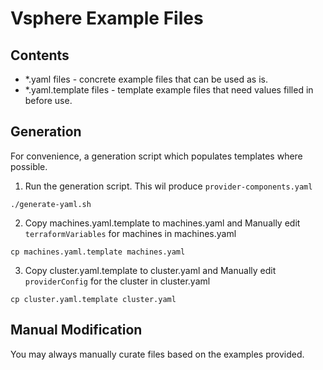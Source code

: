 # Vsphere Example Files
## Contents
* *.yaml files - concrete example files that can be used as is.
* *.yaml.template files - template example files that need values filled in before use.

## Generation
For convenience, a generation script which populates templates where possible.

1. Run the generation script. This wil produce ```provider-components.yaml```
```
./generate-yaml.sh
```
2. Copy machines.yaml.template to machines.yaml and
Manually edit ```terraformVariables``` for machines in machines.yaml
```
cp machines.yaml.template machines.yaml
```

3. Copy cluster.yaml.template to cluster.yaml and
Manually edit ```providerConfig``` for the cluster in cluster.yaml
```
cp cluster.yaml.template cluster.yaml
```

## Manual Modification
You may always manually curate files based on the examples provided.

